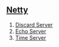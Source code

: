 
[Netty](http://netty.io/)
-------------------------


1. [Discard Server](docs/chap1.md)
2. [Echo Server](docs/chap2.md)
3. [Time Server](docs/chap3.md)